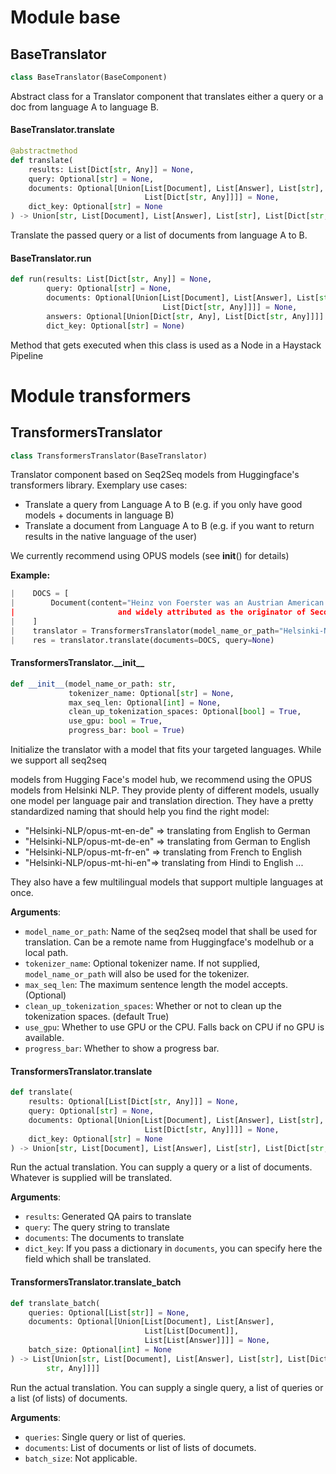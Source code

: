 <a id="base"></a>

# Module base

<a id="base.BaseTranslator"></a>

## BaseTranslator

```python
class BaseTranslator(BaseComponent)
```

Abstract class for a Translator component that translates either a query or a doc from language A to language B.

<a id="base.BaseTranslator.translate"></a>

#### BaseTranslator.translate

```python
@abstractmethod
def translate(
    results: List[Dict[str, Any]] = None,
    query: Optional[str] = None,
    documents: Optional[Union[List[Document], List[Answer], List[str],
                              List[Dict[str, Any]]]] = None,
    dict_key: Optional[str] = None
) -> Union[str, List[Document], List[Answer], List[str], List[Dict[str, Any]]]
```

Translate the passed query or a list of documents from language A to B.

<a id="base.BaseTranslator.run"></a>

#### BaseTranslator.run

```python
def run(results: List[Dict[str, Any]] = None,
        query: Optional[str] = None,
        documents: Optional[Union[List[Document], List[Answer], List[str],
                                  List[Dict[str, Any]]]] = None,
        answers: Optional[Union[Dict[str, Any], List[Dict[str, Any]]]] = None,
        dict_key: Optional[str] = None)
```

Method that gets executed when this class is used as a Node in a Haystack Pipeline

<a id="transformers"></a>

# Module transformers

<a id="transformers.TransformersTranslator"></a>

## TransformersTranslator

```python
class TransformersTranslator(BaseTranslator)
```

Translator component based on Seq2Seq models from Huggingface's transformers library.
Exemplary use cases:
- Translate a query from Language A to B (e.g. if you only have good models + documents in language B)
- Translate a document from Language A to B (e.g. if you want to return results in the native language of the user)

We currently recommend using OPUS models (see __init__() for details)

**Example:**

```python
|    DOCS = [
|        Document(content="Heinz von Foerster was an Austrian American scientist combining physics and philosophy,
|                       and widely attributed as the originator of Second-order cybernetics.")
|    ]
|    translator = TransformersTranslator(model_name_or_path="Helsinki-NLP/opus-mt-en-de")
|    res = translator.translate(documents=DOCS, query=None)
```

<a id="transformers.TransformersTranslator.__init__"></a>

#### TransformersTranslator.\_\_init\_\_

```python
def __init__(model_name_or_path: str,
             tokenizer_name: Optional[str] = None,
             max_seq_len: Optional[int] = None,
             clean_up_tokenization_spaces: Optional[bool] = True,
             use_gpu: bool = True,
             progress_bar: bool = True)
```

Initialize the translator with a model that fits your targeted languages. While we support all seq2seq

models from Hugging Face's model hub, we recommend using the OPUS models from Helsinki NLP. They provide plenty
of different models, usually one model per language pair and translation direction.
They have a pretty standardized naming that should help you find the right model:
- "Helsinki-NLP/opus-mt-en-de" => translating from English to German
- "Helsinki-NLP/opus-mt-de-en" => translating from German to English
- "Helsinki-NLP/opus-mt-fr-en" => translating from French to English
- "Helsinki-NLP/opus-mt-hi-en"=> translating from Hindi to English
...

They also have a few multilingual models that support multiple languages at once.

**Arguments**:

- `model_name_or_path`: Name of the seq2seq model that shall be used for translation.
Can be a remote name from Huggingface's modelhub or a local path.
- `tokenizer_name`: Optional tokenizer name. If not supplied, `model_name_or_path` will also be used for the
tokenizer.
- `max_seq_len`: The maximum sentence length the model accepts. (Optional)
- `clean_up_tokenization_spaces`: Whether or not to clean up the tokenization spaces. (default True)
- `use_gpu`: Whether to use GPU or the CPU. Falls back on CPU if no GPU is available.
- `progress_bar`: Whether to show a progress bar.

<a id="transformers.TransformersTranslator.translate"></a>

#### TransformersTranslator.translate

```python
def translate(
    results: Optional[List[Dict[str, Any]]] = None,
    query: Optional[str] = None,
    documents: Optional[Union[List[Document], List[Answer], List[str],
                              List[Dict[str, Any]]]] = None,
    dict_key: Optional[str] = None
) -> Union[str, List[Document], List[Answer], List[str], List[Dict[str, Any]]]
```

Run the actual translation. You can supply a query or a list of documents. Whatever is supplied will be translated.

**Arguments**:

- `results`: Generated QA pairs to translate
- `query`: The query string to translate
- `documents`: The documents to translate
- `dict_key`: If you pass a dictionary in `documents`, you can specify here the field which shall be translated.

<a id="transformers.TransformersTranslator.translate_batch"></a>

#### TransformersTranslator.translate\_batch

```python
def translate_batch(
    queries: Optional[List[str]] = None,
    documents: Optional[Union[List[Document], List[Answer],
                              List[List[Document]],
                              List[List[Answer]]]] = None,
    batch_size: Optional[int] = None
) -> List[Union[str, List[Document], List[Answer], List[str], List[Dict[
        str, Any]]]]
```

Run the actual translation. You can supply a single query, a list of queries or a list (of lists) of documents.

**Arguments**:

- `queries`: Single query or list of queries.
- `documents`: List of documents or list of lists of documets.
- `batch_size`: Not applicable.

